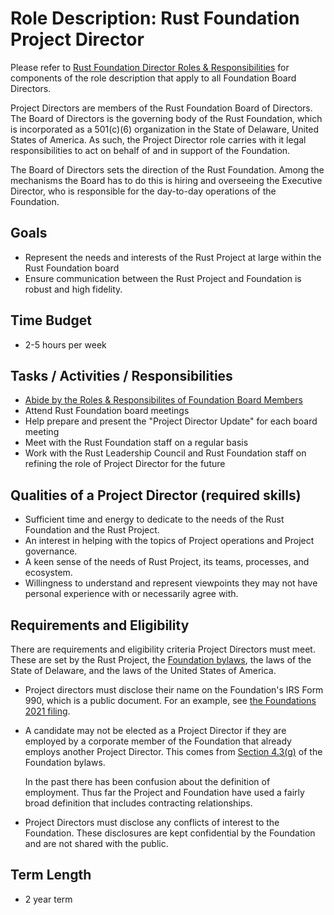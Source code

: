 # Role Description: Rust Foundation Project Director

Please refer to [Rust Foundation Director Roles & Responsibilities][director-role] for components of the role description that apply to all Foundation Board Directors.

Project Directors are members of the Rust Foundation Board of Directors.
The Board of Directors is the governing body of the Rust Foundation, which is incorporated as a 501(c)(6) organization in the State of Delaware, United States of America.
As such, the Project Director role carries with it legal responsibilities to act on behalf of and in support of the Foundation.

The Board of Directors sets the direction of the Rust Foundation.
Among the mechanisms the Board has to do this is hiring and overseeing the Executive Director, who is responsible for the day-to-day operations of the Foundation.

## Goals

- Represent the needs and interests of the Rust Project at large within the Rust Foundation board
- Ensure communication between the Rust Project and Foundation is robust and high fidelity.

## Time Budget

- 2-5 hours per week

## Tasks / Activities / Responsibilities

- [Abide by the Roles & Responsibilites of Foundation Board Members](https://foundation.rust-lang.org/static/board-director-role-description.pdf)
- Attend Rust Foundation board meetings
- Help prepare and present the "Project Director Update" for each board meeting
- Meet with the Rust Foundation staff on a regular basis
- Work with the Rust Leadership Council and Rust Foundation staff on refining the role of Project Director for the future

## Qualities of a Project Director (required skills)

- Sufficient time and energy to dedicate to the needs of the Rust Foundation and the Rust Project.
- An interest in helping with the topics of Project operations and Project governance.
- A keen sense of the needs of Rust Project, its teams, processes, and ecosystem.
- Willingness to understand and represent viewpoints they may not have personal experience with or necessarily agree with.

## Requirements and Eligibility

There are requirements and eligibility criteria Project Directors must meet.
These are set by the Rust Project, the [Foundation bylaws], the laws of the State of Delaware, and the laws of the United States of America.

- Project directors must disclose their name on the Foundation's IRS Form 990, which is a public document. For an example, see [the Foundations 2021 filing][form-990].
- A candidate may not be elected as a Project Director if they are employed by a corporate member of the Foundation that already employs another Project Director.
  This comes from [Section 4.3(g)] of the Foundation bylaws.

  In the past there has been confusion about the definition of employment.
  Thus far the Project and Foundation have used a fairly broad definition that includes contracting relationships.
- Project Directors must disclose any conflicts of interest to the Foundation.
  These disclosures are kept confidential by the Foundation and are not shared with the public.

## Term Length

- 2 year term

[director-role]: https://foundation.rust-lang.org/static/board-director-role-description.pdf
[Foundation bylaws]: https://foundation.rust-lang.org/policies/bylaws/#article-iv%3A-directors
[form-990]: https://foundation.rust-lang.org/static/publications/financial-filings/form-990-2021.pdf
[Section 4.3(g)]: https://foundation.rust-lang.org/policies/bylaws/#section-4.3-nomination%2C-election-and-term-of-office-of-directors:~:text=No%20person%20may%20be%20elected%20Project%20Director%20if%2C%20at%20the%20time%20of%20election%2C%20that%20person%20is%20employed%20by%20a%20Corporate%20Member%20and%20that%20Corporate%20Member%20or%20any%20Related%20Company%20already%20employs%20a%20Project%20Director.

